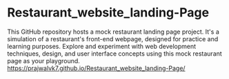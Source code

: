 # Restaurant_website_landing-Page
This GitHub repository hosts a mock restaurant landing page project. It's a simulation of a restaurant's front-end webpage, designed for practice and learning purposes. Explore and experiment with web development techniques, design, and user interface concepts using this mock restaurant page as your playground.
 https://prajwalvk7.github.io/Restaurant_website_landing-Page/
